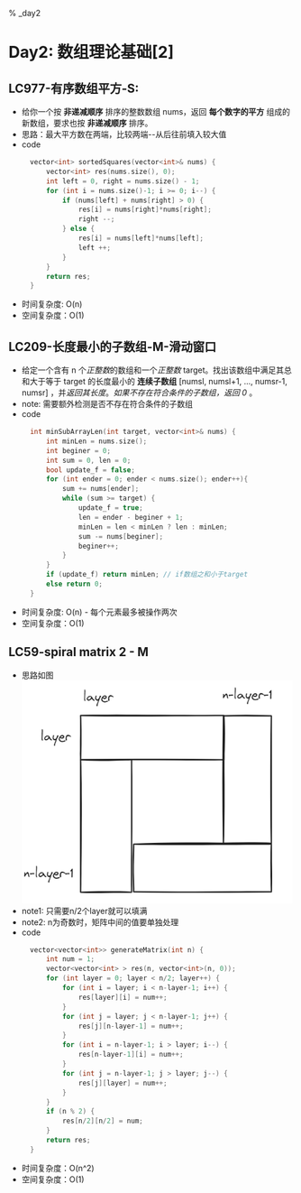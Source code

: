 % _day2

# Day2: 数组理论基础[2]

## LC977-有序数组平方-S:
- 给你一个按 **非递减顺序** 排序的整数数组 nums，返回 **每个数字的平方** 组成的新数组，要求也按 **非递减顺序** 排序。
- 思路：最大平方数在两端，比较两端--从后往前填入较大值
- code
  ```C++
    vector<int> sortedSquares(vector<int>& nums) {
        vector<int> res(nums.size(), 0);
        int left = 0, right = nums.size() - 1;
        for (int i = nums.size()-1; i >= 0; i--) {
            if (nums[left] + nums[right] > 0) {
                res[i] = nums[right]*nums[right];
                right --;
            } else {
                res[i] = nums[left]*nums[left];
                left ++;
            }
        }
        return res;
    }
  ```
- 时间复杂度: O(n)
- 空间复杂度：O(1)

## LC209-长度最小的子数组-M-滑动窗口
- 给定一个含有 n 个*正整数*的数组和一个*正整数* target。找出该数组中满足其总和大于等于 target 的长度最小的 **连续子数组** [numsl, numsl+1, ..., numsr-1, numsr] ，并*返回其长度*。*如果不存在符合条件的子数组，返回 0* 。
- note: 需要额外检测是否不存在符合条件的子数组
- code
  ```C++
    int minSubArrayLen(int target, vector<int>& nums) {
        int minLen = nums.size();
        int beginer = 0;
        int sum = 0, len = 0;
        bool update_f = false;
        for (int ender = 0; ender < nums.size(); ender++){
            sum += nums[ender];
            while (sum >= target) {
                update_f = true;
                len = ender - beginer + 1;
                minLen = len < minLen ? len : minLen;
                sum -= nums[beginer];
                beginer++;
            }
        }
        if (update_f) return minLen; // if数组之和小于target
        else return 0;
    }
  ```
- 时间复杂度: O(n) - 每个元素最多被操作两次
- 空间复杂度：O(1)

## LC59-spiral matrix 2 - M
- 思路如图
    ![alt text](img/image.png)
- note1: 只需要n/2个layer就可以填满
- note2: n为奇数时，矩阵中间的值要单独处理
- code
  ```C++
    vector<vector<int>> generateMatrix(int n) {
        int num = 1;
        vector<vector<int> > res(n, vector<int>(n, 0));
        for (int layer = 0; layer < n/2; layer++) {
            for (int i = layer; i < n-layer-1; i++) {
                res[layer][i] = num++;
            }
            for (int j = layer; j < n-layer-1; j++) {
                res[j][n-layer-1] = num++;
            }
            for (int i = n-layer-1; i > layer; i--) {
                res[n-layer-1][i] = num++;
            }
            for (int j = n-layer-1; j > layer; j--) {
                res[j][layer] = num++;
            }
        }
        if (n % 2) {
            res[n/2][n/2] = num;
        }
        return res;
    }
  ```
- 时间复杂度：O(n^2)
- 空间复杂度：O(1)